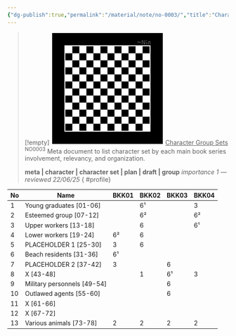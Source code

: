 ```yaml
---
{"dg-publish":true,"permalink":"/material/note/no-0003/","title":"Character Group Sets","tags":["-note","-meta"]}
---
```


>[!empty]
> ![RESOURCE/ASSET/OTHER/PlaceholderIcon.png|icon](/img/user/RESOURCE/ASSET/OTHER/PlaceholderIcon.png) <u class="title">Character Group Sets</u> <sup class="title">NO0003</sup> <b class="title"> </b>
> Meta document to list character set by each main book series involvement, relevancy, and organization.
> 
> <b>meta | character | character set | plan | draft | group</b>
> <i class="small">importance 1 — reviewed 22/06/25</i>
{ #profile}


| No  | Name                        | BKK01 | BKK02 | BKK03 | BKK04 |
| --- | --------------------------- | ----- | ----- | ----- | ----- |
| 1   | Young graduates [01-06]     |       | 6¹    |       | 3     |
| 2   | Esteemed group [07-12]      |       | 6²    |       | 6²    |
| 3   | Upper workers [13-18]       |       | 6     |       | 6¹    |
| 4   | Lower workers [19-24]       | 6²    | 6     |       |       |
| 5   | PLACEHOLDER 1 [25-30]       | 3     | 6     |       |       |
| 6   | Beach residents [31-36]     | 6¹    |       |       |       |
| 7   | PLACEHOLDER 2 [37-42]       | 3     |       | 6     |       |
| 8   | X [43-48]                   |       | 1     | 6¹    | 3     |
| 9   | Military personnels [49-54] |       |       | 6     |       |
| 10  | Outlawed agents [55-60]     |       |       | 6     |       |
| 11  | X [61-66]                   |       |       |       |       |
| 12  | X [67-72]                   |       |       |       |       |
| 13  | Various animals [73-78]     | 2     | 2     | 2     | 2     |
